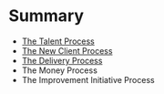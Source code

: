 # Summary

* [The Talent Process](the_talent_process.md)
* [The New Client Process](the_new_client_process.md)
* [The Delivery Process](the_delivery_process.md)
* The Money Process
* The Improvement Initiative Process

